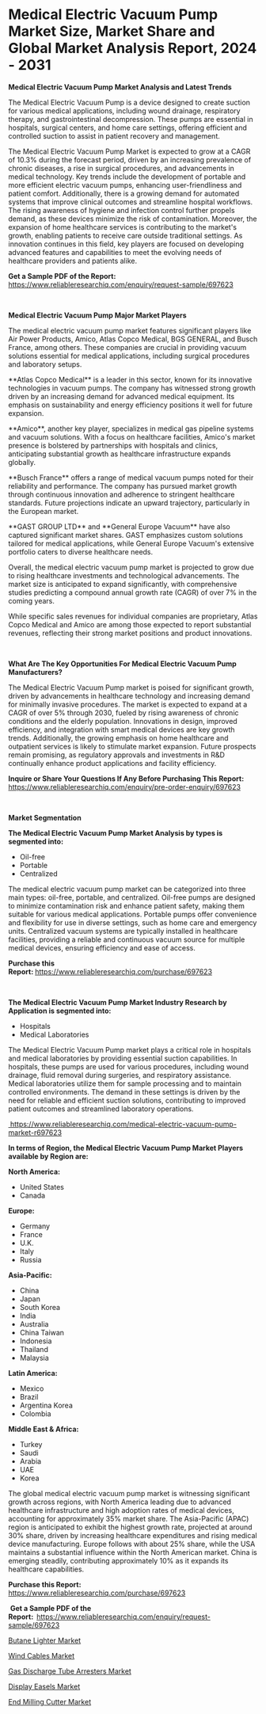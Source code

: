 <p><h1>Medical Electric Vacuum Pump Market Size, Market Share and Global Market Analysis Report, 2024 - 2031</h1></p><p><strong>Medical Electric Vacuum Pump Market Analysis and Latest Trends</strong></p>
<p><p>The Medical Electric Vacuum Pump is a device designed to create suction for various medical applications, including wound drainage, respiratory therapy, and gastrointestinal decompression. These pumps are essential in hospitals, surgical centers, and home care settings, offering efficient and controlled suction to assist in patient recovery and management.</p><p>The Medical Electric Vacuum Pump Market is expected to grow at a CAGR of 10.3% during the forecast period, driven by an increasing prevalence of chronic diseases, a rise in surgical procedures, and advancements in medical technology. Key trends include the development of portable and more efficient electric vacuum pumps, enhancing user-friendliness and patient comfort. Additionally, there is a growing demand for automated systems that improve clinical outcomes and streamline hospital workflows. The rising awareness of hygiene and infection control further propels demand, as these devices minimize the risk of contamination. Moreover, the expansion of home healthcare services is contributing to the market's growth, enabling patients to receive care outside traditional settings. As innovation continues in this field, key players are focused on developing advanced features and capabilities to meet the evolving needs of healthcare providers and patients alike.</p></p>
<p><strong>Get a Sample PDF of the Report:&nbsp;</strong> <a href="https://www.reliableresearchiq.com/enquiry/request-sample/697623?utm_campaign=103&utm_medium=2&utm_source=Github&utm_content=ia&utm_term=18112024&utm_id=medical-electric-vacuum-pump">https://www.reliableresearchiq.com/enquiry/request-sample/697623</a></p>
<p>&nbsp;</p>
<p><strong>Medical Electric Vacuum Pump Major Market Players</strong></p>
<p><p>The medical electric vacuum pump market features significant players like Air Power Products, Amico, Atlas Copco Medical, BGS GENERAL, and Busch France, among others. These companies are crucial in providing vacuum solutions essential for medical applications, including surgical procedures and laboratory setups.</p><p>**Atlas Copco Medical** is a leader in this sector, known for its innovative technologies in vacuum pumps. The company has witnessed strong growth driven by an increasing demand for advanced medical equipment. Its emphasis on sustainability and energy efficiency positions it well for future expansion.</p><p>**Amico**, another key player, specializes in medical gas pipeline systems and vacuum solutions. With a focus on healthcare facilities, Amico's market presence is bolstered by partnerships with hospitals and clinics, anticipating substantial growth as healthcare infrastructure expands globally.</p><p>**Busch France** offers a range of medical vacuum pumps noted for their reliability and performance. The company has pursued market growth through continuous innovation and adherence to stringent healthcare standards. Future projections indicate an upward trajectory, particularly in the European market.</p><p>**GAST GROUP LTD** and **General Europe Vacuum** have also captured significant market shares. GAST emphasizes custom solutions tailored for medical applications, while General Europe Vacuum's extensive portfolio caters to diverse healthcare needs.</p><p>Overall, the medical electric vacuum pump market is projected to grow due to rising healthcare investments and technological advancements. The market size is anticipated to expand significantly, with comprehensive studies predicting a compound annual growth rate (CAGR) of over 7% in the coming years. </p><p>While specific sales revenues for individual companies are proprietary, Atlas Copco Medical and Amico are among those expected to report substantial revenues, reflecting their strong market positions and product innovations.</p></p>
<p>&nbsp;</p>
<p><strong>What Are The Key Opportunities For Medical Electric Vacuum Pump Manufacturers?</strong></p>
<p><p>The Medical Electric Vacuum Pump market is poised for significant growth, driven by advancements in healthcare technology and increasing demand for minimally invasive procedures. The market is expected to expand at a CAGR of over 5% through 2030, fueled by rising awareness of chronic conditions and the elderly population. Innovations in design, improved efficiency, and integration with smart medical devices are key growth trends. Additionally, the growing emphasis on home healthcare and outpatient services is likely to stimulate market expansion. Future prospects remain promising, as regulatory approvals and investments in R&D continually enhance product applications and facility efficiency.</p></p>
<p><strong>Inquire or Share Your Questions If Any Before Purchasing This Report:</strong> <a href="https://www.reliableresearchiq.com/enquiry/pre-order-enquiry/697623?utm_campaign=103&utm_medium=2&utm_source=Github&utm_content=ia&utm_term=18112024&utm_id=medical-electric-vacuum-pump">https://www.reliableresearchiq.com/enquiry/pre-order-enquiry/697623</a></p>
<p>&nbsp;</p>
<p><strong>Market Segmentation</strong></p>
<p><strong>The Medical Electric Vacuum Pump Market Analysis by types is segmented into:</strong></p>
<p><ul><li>Oil-free</li><li>Portable</li><li>Centralized</li></ul></p>
<p><p>The medical electric vacuum pump market can be categorized into three main types: oil-free, portable, and centralized. Oil-free pumps are designed to minimize contamination risk and enhance patient safety, making them suitable for various medical applications. Portable pumps offer convenience and flexibility for use in diverse settings, such as home care and emergency units. Centralized vacuum systems are typically installed in healthcare facilities, providing a reliable and continuous vacuum source for multiple medical devices, ensuring efficiency and ease of access.</p></p>
<p><strong>Purchase this Report:&nbsp;</strong><a href="https://www.reliableresearchiq.com/purchase/697623?utm_campaign=103&utm_medium=2&utm_source=Github&utm_content=ia&utm_term=18112024&utm_id=medical-electric-vacuum-pump">https://www.reliableresearchiq.com/purchase/697623</a></p>
<p>&nbsp;</p>
<p><strong>The Medical Electric Vacuum Pump Market Industry Research by Application is segmented into:</strong></p>
<p><ul><li>Hospitals</li><li>Medical Laboratories</li></ul></p>
<p><p>The Medical Electric Vacuum Pump market plays a critical role in hospitals and medical laboratories by providing essential suction capabilities. In hospitals, these pumps are used for various procedures, including wound drainage, fluid removal during surgeries, and respiratory assistance. Medical laboratories utilize them for sample processing and to maintain controlled environments. The demand in these settings is driven by the need for reliable and efficient suction solutions, contributing to improved patient outcomes and streamlined laboratory operations.</p></p>
<p><a href="https://www.reliableresearchiq.com/medical-electric-vacuum-pump-market-r697623?utm_campaign=103&utm_medium=2&utm_source=Github&utm_content=ia&utm_term=18112024&utm_id=medical-electric-vacuum-pump">&nbsp;https://www.reliableresearchiq.com/medical-electric-vacuum-pump-market-r697623</a></p>
<p><strong>In terms of Region, the Medical Electric Vacuum Pump Market Players available by Region are:</strong></p>
<p>
    <p> <strong> North America: </strong>
        <ul>
            <li>United States</li>
            <li>Canada</li>
        </ul>
        </p> 
    <p> <strong> Europe: </strong>
        <ul>
            <li>Germany</li>
            <li>France</li>
            <li>U.K.</li>
            <li>Italy</li>
            <li>Russia</li>
        </ul>
        </p> 
    <p> <strong> Asia-Pacific: </strong>
        <ul>
            <li>China</li>
            <li>Japan</li>
            <li>South Korea</li>
            <li>India</li>
            <li>Australia</li>
            <li>China Taiwan</li>
            <li>Indonesia</li>
            <li>Thailand</li>
            <li>Malaysia</li>
        </ul>
        </p> 
    <p> <strong> Latin America: </strong>
        <ul>
            <li>Mexico</li>
            <li>Brazil</li>
            <li>Argentina Korea</li>
            <li>Colombia</li>
        </ul>
        </p> 
    <p> <strong> Middle East & Africa: </strong>
        <ul>
            <li>Turkey</li>
            <li>Saudi</li>
            <li>Arabia</li>
            <li>UAE</li>
            <li>Korea</li>
        </ul>
    </p>
    </p>
<p><p>The global medical electric vacuum pump market is witnessing significant growth across regions, with North America leading due to advanced healthcare infrastructure and high adoption rates of medical devices, accounting for approximately 35% market share. The Asia-Pacific (APAC) region is anticipated to exhibit the highest growth rate, projected at around 30% share, driven by increasing healthcare expenditures and rising medical device manufacturing. Europe follows with about 25% share, while the USA maintains a substantial influence within the North American market. China is emerging steadily, contributing approximately 10% as it expands its healthcare capabilities.</p></p>
<p><strong>Purchase this Report: </strong><a href="https://www.reliableresearchiq.com/purchase/697623?utm_campaign=103&utm_medium=2&utm_source=Github&utm_content=ia&utm_term=18112024&utm_id=medical-electric-vacuum-pump">https://www.reliableresearchiq.com/purchase/697623</a></p>
<p>&nbsp;<strong>Get a Sample PDF of the Report:&nbsp;&nbsp;</strong><a href="https://www.reliableresearchiq.com/enquiry/request-sample/697623?utm_campaign=103&utm_medium=2&utm_source=Github&utm_content=ia&utm_term=18112024&utm_id=medical-electric-vacuum-pump">https://www.reliableresearchiq.com/enquiry/request-sample/697623</a></p>
<p><strong></strong></p>
<p><p><a href="https://issuu.com/reportprime-2/docs/butane-lighter-market-size-2030.ppt_78eb9fa094fff1?utm_campaign=103&utm_medium=2&utm_source=Github&utm_content=ia&utm_term=18112024&utm_id=medical-electric-vacuum-pump">Butane Lighter Market</a></p><p><a href="https://issuu.com/reportprime-2/docs/wind-cables-market-size-2030.pptx_b34aa8f48ce234?utm_campaign=103&utm_medium=2&utm_source=Github&utm_content=ia&utm_term=18112024&utm_id=medical-electric-vacuum-pump">Wind Cables Market</a></p><p><a href="https://www.linkedin.com/pulse/gas-discharge-tube-arresters-market-regional-outlook-competition-qckfe?utm_campaign=103&utm_medium=2&utm_source=Github&utm_content=ia&utm_term=18112024&utm_id=medical-electric-vacuum-pump">Gas Discharge Tube Arresters Market</a></p><p><a href="https://www.linkedin.com/pulse/display-easels-market-size-status-forecast-2024-2031-researcherly-gslve?utm_campaign=103&utm_medium=2&utm_source=Github&utm_content=ia&utm_term=18112024&utm_id=medical-electric-vacuum-pump">Display Easels Market</a></p><p><a href="https://www.linkedin.com/pulse/end-milling-cutter-market-velocity-128-cagr-trajectory-2024-2031-rujve?utm_campaign=103&utm_medium=2&utm_source=Github&utm_content=ia&utm_term=18112024&utm_id=medical-electric-vacuum-pump">End Milling Cutter Market</a></p></p>